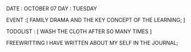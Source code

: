 DATE : OCTOBER 07 
DAY : TUESDAY 

EVENT :[
    FAMILY DRAMA AND THE KEY CONCEPT OF THE LEARNING; 
]

TODOLIST : [
    WASH THE CLOTH AFTER SO MANY TIMES 
]

FREEWRITTING I HAVE WRITTEN ABOUT MY SELF IN THE JOURNAL; 